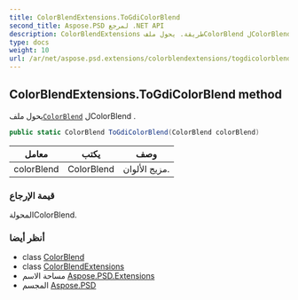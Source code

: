 ```yaml
---
title: ColorBlendExtensions.ToGdiColorBlend
second_title: Aspose.PSD لمرجع .NET API
description: ColorBlendExtensions طريقة. يحول ملفColorBlend لColorBlend .
type: docs
weight: 10
url: /ar/net/aspose.psd.extensions/colorblendextensions/togdicolorblend/
---
```

## ColorBlendExtensions.ToGdiColorBlend method

يحول ملف[`ColorBlend`](../../../aspose.psd/colorblend/) لColorBlend .

```csharp
public static ColorBlend ToGdiColorBlend(ColorBlend colorBlend)
```

| معامل | يكتب | وصف |
| --- | --- | --- |
| colorBlend | ColorBlend | مزيج الألوان. |

### قيمة الإرجاع

المحولةColorBlend.

### أنظر أيضا

* class [ColorBlend](../../../aspose.psd/colorblend/)
* class [ColorBlendExtensions](../)
* مساحة الاسم [Aspose.PSD.Extensions](../../colorblendextensions/)
* المجسم [Aspose.PSD](../../../)


